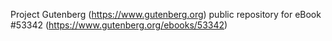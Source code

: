 Project Gutenberg (https://www.gutenberg.org) public repository for
eBook #53342 (https://www.gutenberg.org/ebooks/53342)
